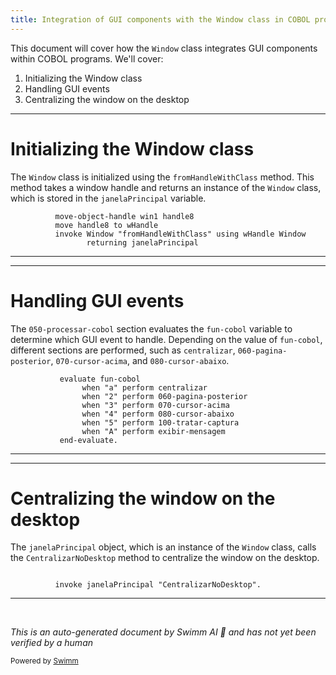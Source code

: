 ```yaml
---
title: Integration of GUI components with the Window class in COBOL programs
---
```

This document will cover how the <SwmToken path="src/cgp006t.cbl" pos="142:3:3" line-data="          invoke Window &quot;fromHandleWithClass&quot; using wHandle Window">`Window`</SwmToken> class integrates GUI components within COBOL programs. We'll cover:

1. Initializing the Window class
2. Handling GUI events
3. Centralizing the window on the desktop

<SwmSnippet path="/src/cgp006t.cbl" line="140">

---

# Initializing the Window class

The <SwmToken path="src/cgp006t.cbl" pos="142:3:3" line-data="          invoke Window &quot;fromHandleWithClass&quot; using wHandle Window">`Window`</SwmToken> class is initialized using the <SwmToken path="src/cgp006t.cbl" pos="142:6:6" line-data="          invoke Window &quot;fromHandleWithClass&quot; using wHandle Window">`fromHandleWithClass`</SwmToken> method. This method takes a window handle and returns an instance of the <SwmToken path="src/cgp006t.cbl" pos="142:3:3" line-data="          invoke Window &quot;fromHandleWithClass&quot; using wHandle Window">`Window`</SwmToken> class, which is stored in the <SwmToken path="src/cgp006t.cbl" pos="143:3:3" line-data="                 returning janelaPrincipal">`janelaPrincipal`</SwmToken> variable.

```cobol
          move-object-handle win1 handle8
          move handle8 to wHandle
          invoke Window "fromHandleWithClass" using wHandle Window
                 returning janelaPrincipal
```

---

</SwmSnippet>

<SwmSnippet path="/src/cgp006t.cbl" line="127">

---

# Handling GUI events

The <SwmToken path="src/cgp006t.cbl" pos="111:3:7" line-data="          perform 050-processar-cobol.">`050-processar-cobol`</SwmToken> section evaluates the <SwmToken path="src/cgp006t.cbl" pos="127:3:5" line-data="           evaluate fun-cobol">`fun-cobol`</SwmToken> variable to determine which GUI event to handle. Depending on the value of <SwmToken path="src/cgp006t.cbl" pos="127:3:5" line-data="           evaluate fun-cobol">`fun-cobol`</SwmToken>, different sections are performed, such as <SwmToken path="src/cgp006t.cbl" pos="128:9:9" line-data="                when &quot;a&quot; perform centralizar">`centralizar`</SwmToken>, <SwmToken path="src/cgp006t.cbl" pos="129:9:13" line-data="                when &quot;2&quot; perform 060-pagina-posterior">`060-pagina-posterior`</SwmToken>, <SwmToken path="src/cgp006t.cbl" pos="130:9:13" line-data="                when &quot;3&quot; perform 070-cursor-acima">`070-cursor-acima`</SwmToken>, and <SwmToken path="src/cgp006t.cbl" pos="131:9:13" line-data="                when &quot;4&quot; perform 080-cursor-abaixo">`080-cursor-abaixo`</SwmToken>.

```cobol
           evaluate fun-cobol
                when "a" perform centralizar
                when "2" perform 060-pagina-posterior
                when "3" perform 070-cursor-acima
                when "4" perform 080-cursor-abaixo
                when "5" perform 100-tratar-captura
                when "A" perform exibir-mensagem
           end-evaluate.
```

---

</SwmSnippet>

<SwmSnippet path="/src/cgp006t.cbl" line="144">

---

# Centralizing the window on the desktop

The <SwmToken path="src/cgp006t.cbl" pos="145:3:3" line-data="          invoke janelaPrincipal &quot;CentralizarNoDesktop&quot;.">`janelaPrincipal`</SwmToken> object, which is an instance of the <SwmToken path="src/cgp006t.cbl" pos="142:3:3" line-data="          invoke Window &quot;fromHandleWithClass&quot; using wHandle Window">`Window`</SwmToken> class, calls the <SwmToken path="src/cgp006t.cbl" pos="145:6:6" line-data="          invoke janelaPrincipal &quot;CentralizarNoDesktop&quot;.">`CentralizarNoDesktop`</SwmToken> method to centralize the window on the desktop.

```cobol

          invoke janelaPrincipal "CentralizarNoDesktop".
```

---

</SwmSnippet>

&nbsp;

*This is an auto-generated document by Swimm AI 🌊 and has not yet been verified by a human*

<SwmMeta version="3.0.0" repo-id="Z2l0aHViJTNBJTNBa2VsbG8lM0ElM0Fzd2ltbWlv" repo-name="kello"><sup>Powered by [Swimm](/)</sup></SwmMeta>
